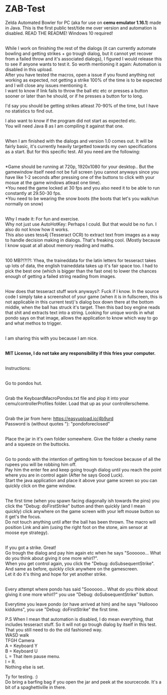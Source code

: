 # ZAB-Test
Zelda Automated Bowler for PC (aka for use on **cemu emulator 1.16.1**) made in Java. This is the first public test/tide me over version and automation is disabled. READ THE README! Windows 10 required!<br/><br/>


While I work on finishing the rest of the dialogs (it can currently automate bowling and getting strikes + go trough dialog, but it cannot yet recover from a failed throw and it's associated dialogs), I figured I would release this to see if anyone wants to test it. So worth mentioning it again: Automation is disabled in this upload.<br/>
After you have tested the macros, open a issue if you found anything not working as expected, not getting a strike 100% of the time is to be expected and I will close any issues mentioning it.<br/> I want to know if link fails to throw the ball etc etc or presses a button sooner or later than he should, or if he presses a button for to long.<br/>

I'd say you should be getting strikes atleast 70-90% of the time, but I have no statistics to find out.<br/>

I also want to know if the program did not start as expected etc.<br/>
You will need Java 8 as I am compiling it against that one.<br/><br/>

When I am finished with the dialogs and version 1.0 comes out. It will be fairly basic, it's currently heavily targetted towards my own specifications as a start. But for this specific test. All you need are the following:<br/><br/>

*Game should be running at 720p, 1920x1080 for your desktop.. But the gamewindow itself need not be full screen (you cannot anyways since you have like 1-2 seconds after pressing one of the buttons to click with your mosue at the game windows atleast one time).<br/>
*You need the game locked at 30 fps and you also need it to be able to run constantly at 29.50-30 fps. <br/>
*You need to be wearing the snow boots (the boots that let's you walk/run normally on snow)<br/><br/>

Why I made it: For fun and exercise.<br/>
Why not just use AutoHotKey: Perhaps I could. But that would be no fun. I also do not know how it works.<br/>
This also uses tess4j (Tesseract OCR) to extract text from images as a way to handle decision making in dialogs. That's freaking cool. (Mostly because I know squat at all about memory reading and maths.<br/><br/>

100 MB?!?!?!: Yhea, the traineddata for the latin letters for tesseract takes up lots of data, the english traineddata takes up it's fair space too. I had to pick the best one (which is bigger than the fast one) to lower the chances enough of getting a failed string reading from images.<br/><br/>

How does that tesseract stuff work anyways?: Fuck if I know. In the source code I simply take a screenshot of your game (when it is in fullscreen, this is not applicable in this current test)'s dialog box down there at the bottom middle, when the ball has struck it's target. Then this bad boy engine reads that shit and extracts text into a string. Looking for unique words in what pondo says on that image, allows the application to know which way to go and what methos to trigger.<br/><br/>

I am sharing this with you because I am nice.<br/><br/>

**MIT License, I do not take any responsibility if this fries your computer.**<br/><br/>

Instructions:<br/><br/>

Go to pondos hut.<br/><br/>

Grab the KeyboardMacroPondos.txt file and plop it into your cemu/controllerProfiles folder. Load that up as your controllerscheme.<br/><br/>

Grab the jar from here: https://easyupload.io/4b9urd<br/>
Password is (without quotes "):  "pondoforeclosed"<br/><br/>

Place the jar in it's own folder somewhere. Give the folder a cheeky name and a squeeze on the buttocks.<br/><br/>

Go to pondo with the intention of getting him to foreclose because of all the rupees you will be robbing him off.<br/>
Pay him the enter fee and keep going trough dialog until you reach the point where you are in control again (After he says Good Luck).<br/>
Start the java application and place it above your game screen so you can quickly click on the game window.<br/><br/>

The first time (when you spawn facing diagonally ish towards the pins) you click the "Debug: doFirstStrike" button and then quickly (and I mean quickly) click anywhere on the game screen with your left mouse button so it get's the focus.<br/>
Do not touch anything until after the ball has been thrown. The macro will position Link and aim (using the right foot on the stone, aim sensor at moose eye strategy).<br/><br/>

If you got a strike. Great!<br/>
Go trough the dialog and pay him again etc when he says "Soooooo... What do you think about giving it one more whirl?".<br/>
When you get control again, you click the "Debug: doSubsequentStrike". And same as before, quickly click anywhere on the gamescreen.<br/>
Let it do it's thing and hope for yet another strike.<br/><br/>

Every attempt where pondo has said "Soooooo... What do you think about giving it one more whirl?" you use "Debug: doSubsequentStrike" button.<br/>

Everytime you leave pondo (or have arrived at him) and he says "Halloooo kiddums", you use "Debug: doFirstStrike" the first time.<br/>

P.S When I mean that automation is disabled, I do mean everything, that includes tesseract stuff. So it will not go trough dialog by itself in this test. That you still need to do the old fashioned way.<br/> 
WASD walk<br/>
TFGH Camera<br/>
A = Keyboard Y<br/>
B = Keyboard U<br/>
L = That item pause menu.<br/>
I = R.<br/>
Nothing else is set.<br/>

Ty for testing. :)<br/>
Do bring a barfing bag if you open the jar and peek at the sourcecode. It's a bit of a spaghettiville in there.<br/>
